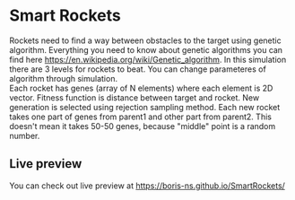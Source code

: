 # Smart Rockets
Rockets need to find a way between obstacles to the target using genetic algorithm.
Everything you need to know about genetic algorithms you can find here <https://en.wikipedia.org/wiki/Genetic_algorithm>. In this simulation there are 3 levels for rockets to beat. You can change parameteres of algorithm through simulation. <br />
Each rocket has genes (array of N elements) where each element is 2D vector.
Fitness function is distance between target and rocket. New generation is selected using rejection sampling method. Each new rocket takes one part of genes from parent1 and other part from parent2. This doesn't mean it takes 50-50 genes, because "middle" point is a random number.

## Live preview
You can check out live preview at <https://boris-ns.github.io/SmartRockets/>

